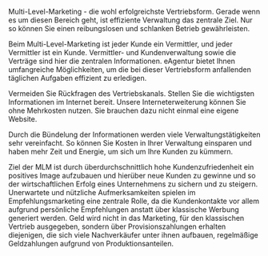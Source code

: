 Multi-Level-Marketing - die wohl erfolgreichste Vertriebsform. Gerade wenn es um diesen Bereich geht, ist effiziente Verwaltung das zentrale Ziel. Nur
so können Sie einen reibungslosen und schlanken Betrieb gewährleisten.

Beim Multi-Level-Marketing ist jeder Kunde ein Vermittler, und jeder Vermittler ist ein Kunde. Vermittler- und Kundenverwaltung sowie die Verträge
sind hier die zentralen Informationen. eAgentur bietet Ihnen umfangreiche Möglichkeiten, um die bei dieser Vertriebsform anfallenden
täglichen Aufgaben effizient zu erledigen.

Vermeiden Sie Rückfragen des Vertriebskanals. Stellen Sie die wichtigsten Informationen im Internet bereit. Unsere Interneterweiterung können
Sie ohne Mehrkosten nutzen. Sie brauchen dazu nicht einmal eine eigene Website.

Durch die Bündelung der Informationen werden viele Verwaltungstätigkeiten sehr vereinfacht. So können Sie Kosten in Ihrer Verwaltung
einsparen und haben mehr Zeit und Energie, um sich um Ihre Kunden zu kümmern.

Ziel der MLM ist durch überdurchschnittlich hohe Kundenzufriedenheit ein positives Image aufzubauen und hierüber neue Kunden zu gewinne und so der wirtschaftlichen Erfolg eines Unternehmens zu sichern und zu steigern. Unerwartete und nützliche Aufmerksamkeiten spielen im Empfehlungsmarketing eine zentrale Rolle, da die Kundenkontakte vor allem aufgrund persönliche Empfehlungen anstatt über klassische Werbung generiert werden.
Geld wird nicht in das Marketing, für den klassischen Vertrieb ausgegeben, sondern über Provisionszahlungen erhalten diejenigen, die sich viele Nachverkäufer unter ihnen aufbauen, regelmäßige Geldzahlungen aufgrund von Produktionsanteilen.
